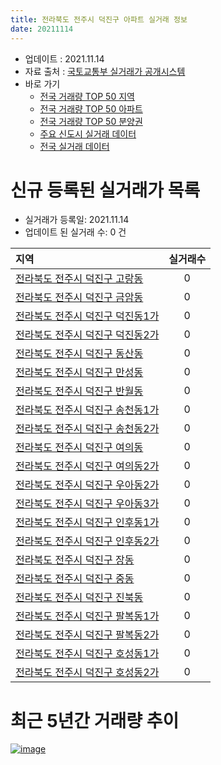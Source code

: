 ```yaml
---
title: 전라북도 전주시 덕진구 아파트 실거래 정보
date: 20211114
---
```


* 업데이트 : 2021.11.14
* 자료 출처 : [국토교통부 실거래가 공개시스템](http://rt.molit.go.kr)
* 바로 가기
    * [전국 거래량 TOP 50 지역](https://apt-info.github.io/apt-trade-info/tr)
    * [전국 거래량 TOP 50 아파트](https://apt-info.github.io/apt-trade-info/ta)
    * [전국 거래량 TOP 50 분양권](https://apt-info.github.io/apt-trade-info/tb)
    * [주요 신도시 실거래 데이터](https://apt-info.github.io/apt-trade-info/newtown)
    * [전국 실거래 데이터](https://apt-info.github.io/apt-trade-info/all)



<script async src="https://pagead2.googlesyndication.com/pagead/js/adsbygoogle.js"></script>
<!-- 기본광고 -->
<ins class="adsbygoogle"
     style="display:block"
     data-ad-client="ca-pub-1142216861245946"
     data-ad-slot="4805727019"
     data-ad-format="auto"
     data-full-width-responsive="true"></ins>
<script>
     (adsbygoogle = window.adsbygoogle || []).push({});
</script>


# 신규 등록된 실거래가 목록

* 실거래가 등록일: 2021.11.14
* 업데이트 된 실거래 수: 0 건


|지역|실거래수|
|:---|:---:|
|[전라북도 전주시 덕진구 고랑동](https://apt-info.github.io/apt-trade-info/r1887)|0|
|[전라북도 전주시 덕진구 금암동](https://apt-info.github.io/apt-trade-info/r1878)|0|
|[전라북도 전주시 덕진구 덕진동1가](https://apt-info.github.io/apt-trade-info/r1877)|0|
|[전라북도 전주시 덕진구 덕진동2가](https://apt-info.github.io/apt-trade-info/r1889)|0|
|[전라북도 전주시 덕진구 동산동](https://apt-info.github.io/apt-trade-info/r1886)|0|
|[전라북도 전주시 덕진구 만성동](https://apt-info.github.io/apt-trade-info/r3499)|0|
|[전라북도 전주시 덕진구 반월동](https://apt-info.github.io/apt-trade-info/r1885)|0|
|[전라북도 전주시 덕진구 송천동1가](https://apt-info.github.io/apt-trade-info/r1883)|0|
|[전라북도 전주시 덕진구 송천동2가](https://apt-info.github.io/apt-trade-info/r1884)|0|
|[전라북도 전주시 덕진구 여의동](https://apt-info.github.io/apt-trade-info/r1888)|0|
|[전라북도 전주시 덕진구 여의동2가](https://apt-info.github.io/apt-trade-info/r3700)|0|
|[전라북도 전주시 덕진구 우아동2가](https://apt-info.github.io/apt-trade-info/r1880)|0|
|[전라북도 전주시 덕진구 우아동3가](https://apt-info.github.io/apt-trade-info/r1881)|0|
|[전라북도 전주시 덕진구 인후동1가](https://apt-info.github.io/apt-trade-info/r1875)|0|
|[전라북도 전주시 덕진구 인후동2가](https://apt-info.github.io/apt-trade-info/r1876)|0|
|[전라북도 전주시 덕진구 장동](https://apt-info.github.io/apt-trade-info/r3299)|0|
|[전라북도 전주시 덕진구 중동](https://apt-info.github.io/apt-trade-info/r3244)|0|
|[전라북도 전주시 덕진구 진북동](https://apt-info.github.io/apt-trade-info/r1874)|0|
|[전라북도 전주시 덕진구 팔복동1가](https://apt-info.github.io/apt-trade-info/r1890)|0|
|[전라북도 전주시 덕진구 팔복동2가](https://apt-info.github.io/apt-trade-info/r1879)|0|
|[전라북도 전주시 덕진구 호성동1가](https://apt-info.github.io/apt-trade-info/r1882)|0|
|[전라북도 전주시 덕진구 호성동2가](https://apt-info.github.io/apt-trade-info/r3032)|0|



<script async src="https://pagead2.googlesyndication.com/pagead/js/adsbygoogle.js"></script>
<!-- 기본광고 -->
<ins class="adsbygoogle"
     style="display:block"
     data-ad-client="ca-pub-1142216861245946"
     data-ad-slot="4805727019"
     data-ad-format="auto"
     data-full-width-responsive="true"></ins>
<script>
     (adsbygoogle = window.adsbygoogle || []).push({});
</script>


# 최근 5년간 거래량 추이


<div style="width:100%;">
    <canvas id="deal_progress" height="200"></canvas>
</div>

<script>
new Chart(document.getElementById("deal_progress"), {
    type: 'line',
    data: {
        labels: ['16.01','16.02','16.03','16.04','16.05','16.06','16.07','16.08','16.09','16.10','16.11','16.12','17.01','17.02','17.03','17.04','17.05','17.06','17.07','17.08','17.09','17.10','17.11','17.12','18.01','18.02','18.03','18.04','18.05','18.06','18.07','18.08','18.09','18.10','18.11','18.12','19.01','19.02','19.03','19.04','19.05','19.06','19.07','19.08','19.09','19.10','19.11','19.12','20.01','20.02','20.03','20.04','20.05','20.06','20.07','20.08','20.09','20.10','20.11','20.12','21.01','21.02','21.03','21.04','21.05','21.06','21.07','21.08','21.09','21.10','21.11'],
        datasets: [{
            label: '매매/분양권',
            data: [398,450,560,502,441,467,438,510,557,696,856,723,493,505,587,729,637,599,648,697,687,728,834,686,881,603,700,507,485,475,477,513,574,552,416,403,513,451,483,373,405,322,398,350,409,457,688,828,664,701,540,463,623,891,814,1037,611,800,1037,996,459,444,582,592,647,584,617,697,627,464,60],
            borderColor: "rgba(66, 133, 243, 1)",
            backgroundColor: "rgba(66, 133, 243, 0.05)",
            borderWidth: 1,
            pointRadius: 0,
            fill: false,
            lineTension: 0
        },{
            label: '전/월세',
            data: [243,251,222,187,164,199,215,200,214,313,283,246,246,242,174,193,171,149,153,142,130,183,225,237,319,335,400,320,304,316,273,244,231,317,269,303,328,352,345,316,389,283,268,373,259,272,324,338,319,425,433,350,318,324,335,314,290,345,438,405,390,374,665,318,284,302,284,393,494,460,103],
            borderColor: "rgba(255, 90, 0, 1)",
            backgroundColor: "rgba(255, 90, 0, 0.05)",
            borderWidth: 1,
            pointRadius: 0,
            fill: false,
            lineTension: 0
        },{
            label: '합계',
            data: [641,701,782,689,605,666,653,710,771,1009,1139,969,739,747,761,922,808,748,801,839,817,911,1059,923,1200,938,1100,827,789,791,750,757,805,869,685,706,841,803,828,689,794,605,666,723,668,729,1012,1166,983,1126,973,813,941,1215,1149,1351,901,1145,1475,1401,849,818,1247,910,931,886,901,1090,1121,924,163],
            borderColor: "rgba(0, 0, 0, 1)",
            backgroundColor: "rgba(0, 0, 0, 0.03)",
            borderWidth: 0.1,
            pointRadius: 0,
            fill: true,
            lineTension: 0
        }
        ]
    },
    options: {
        responsive: true,
        title: {
            display: false
        },
        tooltips: {
            mode: 'index',
            intersect: false
        },
        hover: {
            mode: 'nearest',
            intersect: true
        },
        scales: {
            xAxes: [{
                display: true,
                scaleLabel: {
                    display: true,
                    labelString: '년/월'
                }
            }],
            yAxes: [{
                display: true,
                ticks: {
                    suggestedMin: 0,
                },
                scaleLabel: {
                    display: true,
                    labelString: '실거래 수'
                }
            }]
        }
    }
});

</script>


[![image](https://apt-info.github.io/images/2020-01-03-apt-trade-info/1024x500.png)](https://play.google.com/store/apps/details?id=com.aptinfo.apttradeinfo)

